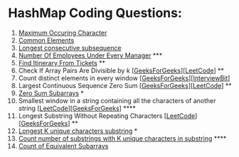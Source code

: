 # HashMap Coding Questions:

1. [Maximum Occuring Character](https://practice.geeksforgeeks.org/problems/maximum-occuring-character-1587115620/1)
2. [Common Elements](https://practice.geeksforgeeks.org/problems/common-elements5420/1)
3. [Longest consecutive subsequence](https://practice.geeksforgeeks.org/problems/longest-consecutive-subsequence2449/1)
4. [Number Of Employees Under Every Manager](https://www.pepcoding.com/resources/data-structures-and-algorithms-in-java-levelup/hashmap-and-heaps/number-of-employees-under-every-manager-official/ojquestion#) ***
5. [Find Itinerary From Tickets](https://www.pepcoding.com/resources/data-structures-and-algorithms-in-java-levelup/hashmap-and-heaps/find-itinerary-from-tickets-official/ojquestion) **
6. Check If Array Pairs Are Divisible by k [[GeeksForGeeks](https://practice.geeksforgeeks.org/problems/array-pair-sum-divisibility-problem3257/1)][[LeetCode](https://leetcode.com/problems/check-if-array-pairs-are-divisible-by-k/)] **
7. Count distinct elements in every window [[GeeksForGeeks](https://practice.geeksforgeeks.org/problems/count-distinct-elements-in-every-window/1)][[InterviewBit](https://www.interviewbit.com/problems/distinct-numbers-in-window/)]
8. Largest Continuous Sequence Zero Sum [[GeeksForGeeks](https://practice.geeksforgeeks.org/problems/largest-subarray-with-0-sum/1#)][[LeetCode](https://www.interviewbit.com/problems/largest-continuous-sequence-zero-sum/)] **
9. [Zero Sum Subarrays](https://practice.geeksforgeeks.org/problems/zero-sum-subarrays1825/1) *
10. Smallest window in a string containing all the characters of another string [[LeetCode](https://leetcode.com/problems/minimum-window-substring/)][[GeeksForGeeks](https://practice.geeksforgeeks.org/problems/smallest-window-in-a-string-containing-all-the-characters-of-another-string-1587115621/1)] ****
11. Longest Substring Without Repeating Characters [[LeetCode](https://leetcode.com/problems/longest-substring-without-repeating-characters/)][[GeeksForGeeks](https://practice.geeksforgeeks.org/problems/length-of-the-longest-substring3036/1)] **
12. [Longest K unique characters substring](https://practice.geeksforgeeks.org/problems/longest-k-unique-characters-substring0853/1) *
13. [Count number of substrings with K unique characters in substring](https://practice.geeksforgeeks.org/problems/count-number-of-substrings4528/1) ****
14. [Count of Equivalent Subarrays](https://practice.geeksforgeeks.org/problems/equivalent-sub-arrays3731/1)
